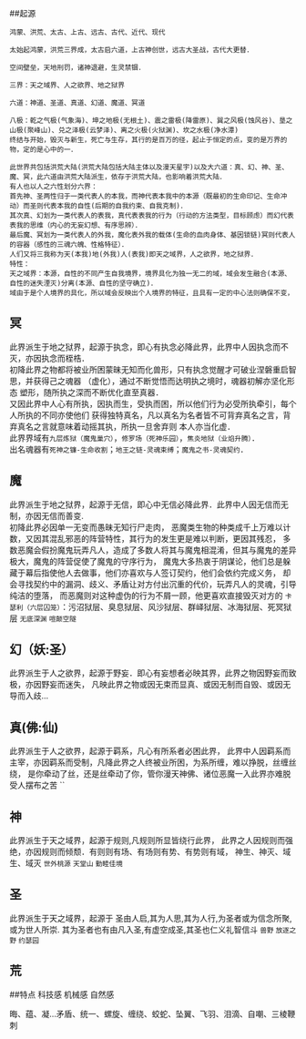 ##起源


```
鸿蒙、洪荒、太古、上古、远古、古代、近代、现代

太始起鸿蒙，洪荒三界成，太古启六道，上古神创世，远古大圣战，古代大更替． 

空间壁垒，天地刑罚，诸神退避，生灵禁锢． 

三界：天之域界、人之欲界、地之狱界

六道：神道、圣道、真道、幻道、魔道、冥道

八极：乾之气极(气象海)、坤之地极(无根土)、震之雷极(降雷原)、巽之风极(蚀风谷)、垦之山极(聚峰山)、兑之泽极(云梦泽)、离之火极(火狱渊)、坎之水极(净水潭)
终结与开始，毁灭与新生，死亡与生存，其行的是百万的径，起止于恒定的点，变的是万界的物，定的是心中的一．

此世界共包括洪荒大陆(洪荒大陆包括大陆主体以及漫天星宇)以及大六道：真、幻、神、圣、魔、冥，此六道由洪荒大陆派生，依存于洪荒大陆，也影响着洪荒大陆．  
有人也以人之六性划分六界：  
首先神、圣两性归于一类代表人的本我，而神代表本我中的本源（既最初的生命印记、生命冲动）而圣则代表本我的自性(后期的自我约束、自我克制)．  
其次真、幻划为一类代表人的表我，真代表表我的行为（行动的方法类型，目标顾虑）而幻代表表我的思维（内心的无妄幻想、有序思辨）．  
最后魔、冥划为一类代表人的外我，魔化表外我的载体(生命的血肉身体、基因锁链)冥则代表人的容器（感性的三魂六魄、性格特征）．  
人们又将三我称为天(本我)地(外我)人(表我)即天之域界，人之欲界，地之狱界．  
特性：
天之域界：本源，自性的不同产生自我境界，境界具化为独一无二的域，域会发生融合(本源、自性的迷失湮灭)分离(本源、自性的坚守确立)．  
域由于是个人境界的具化，所以域会反映出个人境界的特征，且具有一定的中心法则确保不变，
```

冥
---------
此界派生于地之狱界，起源于执念，即心有执念必降此界，此界中人因执念而不灭，亦因执念而桎梏．  
初降此界之物都将被业所困蒙昧无知而化兽形，只有执念觉醒才可破业涅磐重启智思，并获得己之魂器
（虚化），通过不断觉悟而达明执之境时，魂器初解亦坚化形态
塑形，随所执之深而不断优化直至真器．  
又因此界中人心有所执，因执而生，受执而困，所以他们行为必受所执牵引，每个人所执的不同亦使他们
获得独特真名，凡以真名为名者皆不可背弃真名之言，背弃真名之言就意味着动摇其执，所执一旦舍弃则
本人亦当化虚．  
此界界域有`九层炼狱（魔鬼巢穴）`，`修罗场（死神乐园）`，`焦炎地狱（业焰升腾）`．  
出名魂器有`死神之镰-生命收割`；`地王之链-灵魂束缚`；`魔鬼之书-灵魂契约`．

魔
---------
此界派生于地之狱界，起源于无信，即心中无信必降此界．此界中人因无信而无制，亦因无信而善变.  
初降此界必因单一无变而愚昧无知行尸走肉，
恶魔类生物的种类成千上万难以计数，又因其混乱邪恶的阵营特性，其行为的发生更是难以判断，更因其残忍，
多数恶魔会假扮魔鬼玩弄凡人，造成了多数人将其与魔鬼相混淆，但其与魔鬼的差异极大，魔鬼的阵营促使了魔鬼的守序行为，
魔鬼大多热衷于阴谋论，他们总是躲藏于幕后指使他人去做事，他们亦喜欢与人签订契约，他们会依约完成义务，
却会寻找契约中的漏洞、歧义、矛盾让对方付出沉重的代价，玩弄凡人的灵魂，引导纯洁的堕落，
而恶魔则对这种虚伪的行为不屑一顾，他更喜欢直接毁灭对方的
`卡瑟利（六层囚笼）`：污沼狱层、臭息狱层、风沙狱层、群峄狱层、冰海狱层、死冥狱层 
`无底深渊`
`喧颠空隧` 

幻（妖:圣）
---------
此界派生于人之欲界，起源于野妄．即心有妄想者必映其界，此界之物因野妄而致极，亦因野妄而迷失，
凡映此界之物或因无束而显真、或因无制而自毁、或因无导而入歧…

真(佛:仙)
---------
此界派生于人之欲界，起源于羁系，凡心有所系者必困此界，
此界中人因羁系而主宰，亦因羁系而受制，凡降此界之人终被业所困，为系所缠，难以挣脱，丝缠丝绕，
是你牵动了丝，还是丝牵动了你，管你漫天神佛、诸位恶魔一入此界亦难脱受人摆布之苦
``

神 
---------
此界派生于天之域界，起源于规则,凡规则所显皆绕行此界，
此界之人因规则而强绝，亦因规则而倾颓．有则则有场、有场则有势、有势则有域，
神生、神灭、域生、域灭
`世外桃源`
`天堂山`
`勤睦佳境`

圣
---------
此界派生于天之域界，起源于
圣由人启,其为人思,其为人行,为圣者或为信念所聚,或为世人所崇.
其为圣者也有由凡入圣,有虚空成圣,其圣也仁义礼智信斗
`兽野`
`放逐之野`
`约瑟园`

荒
---------


##特点
科技感
机械感
自然感




晦、蕴、凝…矛盾、统一、螺旋、缠绕、蛟蛇、坠翼、飞羽、泪滴、自嘲、三棱鞭刺



